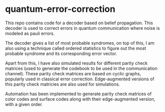 # quantum-error-correction
This repo contains code for a decoder based on belief propagation. This decoder is used to correct errors in quantum communication where noise is modeled as pauli errors.

The decoder gives a list of most probable syndromes, on top of this, I am also using a technique called ordered statistics to figure out the most probable syndrome and its corresponding error vector.

Apart from this, I have also simulated results for different parity check matrices (used to generate the codebook to be used in the communication channel). These parity check matrices are based on cyclic graphs, popularly used in classical error correction. Edge-augmented versions of this parity check matricies are also used for simulations. 

Automation has been implemented to generate parity check matrices of color codes and surface codes along with their edge-augmented version, with a given order.
